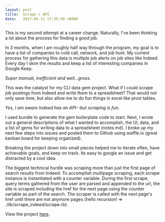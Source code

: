 ```yaml
---
layout: post
title:  Scrape > API
date:   2017-05-11 17:35:49 +0000
---
```



This is my second attempt at a career change.  Naturally, I've been thinking a lot about the process for finding a good job.

In 3 months, when I am roughly half way through the program, my goal is to have a list of companies to cold call, network, and job hunt.  My current process for gathering this data is multiple job alerts on job sites like Indeed.  Every day I skim the results and keep a list of interesting companies in Google Keep.

*Super manual, inefficient and well...gross.*

This was the catalyst for my CLI data gem project.  What if I could scrape job postings from Indeed and write them to a spreadsheet? That would not only save time, but also allow me to do fun things in excel like pivot tables.  

*Yes, I am aware Indeed has an API--but scraping is fun.*

I used bundle to generate the gem boilerplate code to start.  Next, I wrote out a general descriptions of what I wanted to accomplish, the UI, data, and a list of gems for writing data to a spreadsheet (notes.md).  I broke up my next few steps into issues and posted them to Github using waffle.io (great kanban board for keeping organized).

Breaking the project down into small pieces helped me to iterate often, have achievable goals, and keep on track.  Its easy to google an issue and get distracted by a cool idea.

The biggest technical hurdle was scraping more than just the first page of search results from Indeed.  To accomplish multipage scraping, each scrape instance is instantiated with a counter variable.  During the first scrape, query terms gathered from the user are parsed and appended to the url, the site is scraped including the href for the next page using the counter variable as part of the search.  The scraper is called with the next page's href until there are not anymore pages (hello recursion! => ./lib/scrape_indeed/scrape.rb).

View the project [here](https://github.com/nicholasbair/scrape_indeed).
